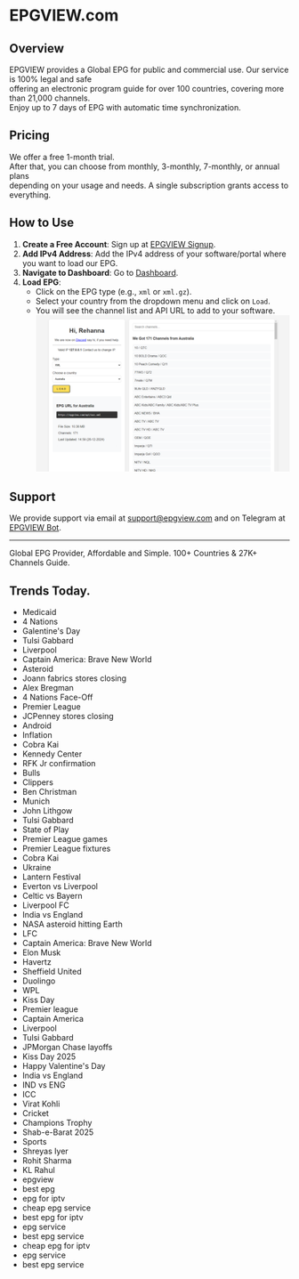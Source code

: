 # EPGVIEW.com



## Overview
EPGVIEW provides a Global EPG for public and commercial use. Our service is 100% legal and safe\
offering an electronic program guide for over 100 countries, covering more than 21,000 channels.\
Enjoy up to 7 days of EPG with automatic time synchronization.

## Pricing
We offer a free 1-month trial. \
After that, you can choose from monthly, 3-monthly, 7-monthly, or annual plans \
depending on your usage and needs. A single subscription grants access to everything.

## How to Use
1. **Create a Free Account**: Sign up at [EPGVIEW Signup](https://epgview.com/signup.php).
2. **Add IPv4 Address**: Add the IPv4 address of your software/portal where you want to load our EPG.
3. **Navigate to Dashboard**: Go to [Dashboard](https://epgview.com/dashboard.php).
4. **Load EPG**:
   - Click on the EPG type (e.g., `xml` or `xml.gz`).
   - Select your country from the dropdown menu and click on `Load`.
   - You will see the channel list and API URL to add to your software.
![EPGVIEW](img/dashboard.png)
## Support
We provide support via email at [support@epgview.com](mailto:support@epgview.com) and on Telegram at [EPGVIEW Bot](https://t.me/epgview_bot).

---

Global EPG Provider, Affordable and Simple. 100+ Countries & 27K+ Channels Guide.

## Trends Today.

- Medicaid
- 4 Nations
- Galentine's Day
- Tulsi Gabbard
- Liverpool
- Captain America: Brave New World
- Asteroid
- Joann fabrics stores closing
- Alex Bregman
- 4 Nations Face-Off
- Premier League
- JCPenney stores closing
- Android
- Inflation
- Cobra Kai
- Kennedy Center
- RFK Jr confirmation
- Bulls
- Clippers
- Ben Christman
- Munich
- John Lithgow
- Tulsi Gabbard
- State of Play
- Premier League games
- Premier League fixtures
- Cobra Kai
- Ukraine
- Lantern Festival
- Everton vs Liverpool
- Celtic vs Bayern
- Liverpool FC
- India vs England
- NASA asteroid hitting Earth
- LFC
- Captain America: Brave New World
- Elon Musk
- Havertz
- Sheffield United
- Duolingo
- WPL
- Kiss Day
- Premier league
- Captain America
- Liverpool
- Tulsi Gabbard
- JPMorgan Chase layoffs
- Kiss Day 2025
- Happy Valentine's Day
- India vs England
- IND vs ENG
- ICC
- Virat Kohli
- Cricket
- Champions Trophy
- Shab-e-Barat 2025
- Sports
- Shreyas Iyer
- Rohit Sharma
- KL Rahul
- epgview
- best epg
- epg for iptv
- cheap epg service
- best epg for iptv
- epg service
- best epg service
- cheap epg for iptv
- epg service
- best epg service
